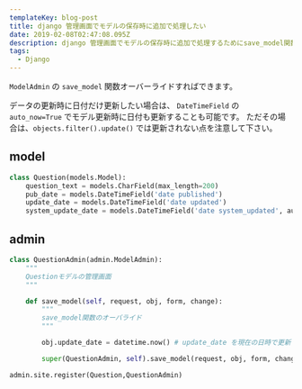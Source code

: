 ```yaml
---
templateKey: blog-post
title: django 管理画面でモデルの保存時に追加で処理したい
date: 2019-02-08T02:47:08.095Z
description: django 管理画面でモデルの保存時に追加で処理するためにsave_model関数をオーバーライドする
tags:
  - Django
---
```


`ModelAdmin` の `save_model` 関数オーバーライドすればできます。

データの更新時に日付だけ更新したい場合は、 `DateTimeField` の `auto_now=True` でモデル更新時に日付も更新することも可能です。
ただその場合は、`objects.filter().update()` では更新されない点を注意して下さい。

## model

```polls/models.py
class Question(models.Model):
    question_text = models.CharField(max_length=200)
    pub_date = models.DateTimeField('date published')
    update_date = models.DateTimeField('date updated')
    system_update_date = models.DateTimeField('date system_updated', auto_now=True)
```

## admin

```polls/admin.py
class QuestionAdmin(admin.ModelAdmin):
    """
    Questionモデルの管理画面
    """

    def save_model(self, request, obj, form, change):
        """
        save_model関数のオーバライド
        """

        obj.update_date = datetime.now() # update_date を現在の日時で更新

        super(QuestionAdmin, self).save_model(request, obj, form, change)

admin.site.register(Question,QuestionAdmin)
```
